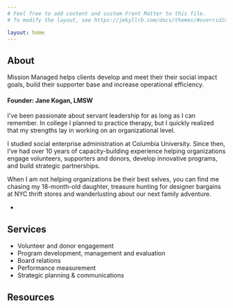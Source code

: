 ```yaml
---
# Feel free to add content and custom Front Matter to this file.
# To modify the layout, see https://jekyllrb.com/docs/themes/#overriding-theme-defaults

layout: home
---
```

<h2 data-header-item="about">About</h2>

Mission Managed helps clients develop and meet their their social impact goals, build their supporter base and increase operational efficiency.

<h4>Founder: Jane Kogan, LMSW</h4>

I've been passionate about servant leadership for as long as I can remember. In college I planned to practice therapy, but I quickly realized that my strengths lay in working on an organizational level.

I studied social enterprise administration at Columbia University. Since then, I’ve had over 10 years of capacity-building experience helping organizations engage volunteers, supporters and donors, develop innovative programs, and build strategic partnerships.
 
When I am not helping organizations be their best selves, you can find me chasing my 18-month-old daughter, treasure hunting for designer bargains at NYC thrift stores and wanderlusting about our next family adventure.

<ul class="icons text-center">
    <li><a title="linkedin" href="https://www.linkedin.com/in/janekogan/"><i class="fab fa-2x fa-linkedin"></i></a></li>
</ul>

<h2 data-header-item="services">Services</h2>

* Volunteer and donor engagement
* Program development, management and evaluation
* Board relations
* Performance measurement
* Strategic planning & communications

<h2 data-header-item="resources">Resources</h2>